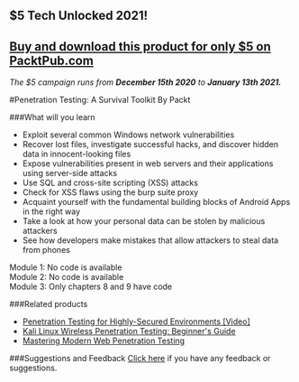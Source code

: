 ## $5 Tech Unlocked 2021!
[Buy and download this product for only $5 on PacktPub.com](https://www.packtpub.com/)
-----
*The $5 campaign         runs from __December 15th 2020__ to __January 13th 2021.__*

#Penetration Testing: A Survival Toolkit
By Packt


###What will you learn

* Exploit several common Windows network vulnerabilities
* Recover lost files, investigate successful hacks, and discover hidden data in innocent-looking files
* Expose vulnerabilities present in web servers and their applications using server-side attacks
* Use SQL and cross-site scripting (XSS) attacks
* Check for XSS flaws using the burp suite proxy
* Acquaint yourself with the fundamental building blocks of Android Apps in the right way
* Take a look at how your personal data can be stolen by malicious attackers
* See how developers make mistakes that allow attackers to steal data from phones

Module 1: No code is available  
Module 2: No code is available  
Module 3: Only chapters 8 and 9 have code  



###Related products

* [Penetration Testing for Highly-Secured Environments [Video]](https://www.packtpub.com/networking-and-servers/penetration-testing-highly-secured-environments-video?utm_source=github&utm_medium=repository&utm_campaign=9781782164500)
* [Kali Linux Wireless Penetration Testing: Beginner's Guide](https://www.packtpub.com/networking-and-servers/kali-linux-wireless-penetration-testing-beginners-guide?utm_source=github&utm_medium=repository&utm_campaign=9781783280414)
* [Mastering Modern Web Penetration Testing](https://www.packtpub.com/networking-and-servers/mastering-modern-web-penetration-testing?utm_source=github&utm_medium=repository&utm_campaign=9781785284588)


###Suggestions and Feedback
 [Click here](https://docs.google.com/forms/d/e/1FAIpQLSe5qwunkGf6PUvzPirPDtuy1Du5Rlzew23UBp2S-P3wB-GcwQ/viewform) if you have any feedback or suggestions.
